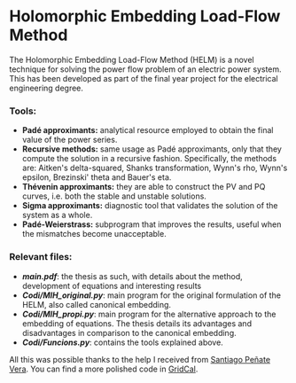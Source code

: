 # Holomorphic Embedding Load-Flow Method

The Holomorphic Embedding Load-Flow Method (HELM) is a novel technique for solving the power flow problem of an electric power system. This has been developed as part of the final year project for the electrical engineering degree. 

### Tools:

* **Padé approximants:** analytical resource employed to obtain the final value of the power series.
* **Recursive methods:** same usage as Padé approximants, only that they compute the solution in a recursive fashion. Specifically, the methods are: Aitken's delta-squared, Shanks transformation, Wynn's rho, Wynn's epsilon, Brezinski' theta and Bauer's eta.
* **Thévenin approximants:** they are able to construct the PV and PQ curves, i.e. both the stable and unstable solutions.
* **Sigma approximants:** diagnostic tool that validates the solution of the system as a whole.
* **Padé-Weierstrass:** subprogram that improves the results, useful when the mismatches become unacceptable. 

### Relevant files:

* ***main.pdf***: the thesis as such, with details about the method, development of equations and interesting results
* ***Codi/MIH_original.py***: main program for the original formulation of the HELM, also called canonical embedding.
* ***Codi/MIH_propi.py***: main program for the alternative approach to the embedding of equations. The thesis details its advantages and disadvantages in comparison to the canonical embedding.
* ***Codi/Funcions.py***: contains the tools explained above.

All this was possible thanks to the help I received from [Santiago Peñate Vera](https://github.com/SanPen). You can find a more polished code in [GridCal](https://github.com/SanPen/GridCal).
